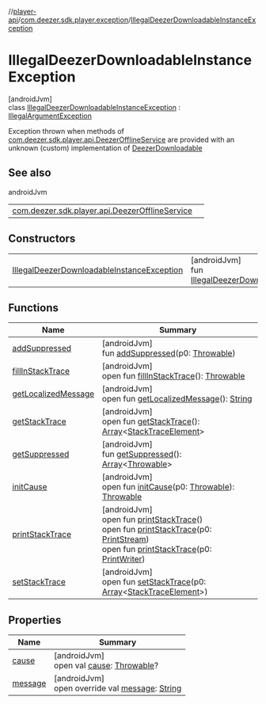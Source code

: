 //[player-api](../../../index.md)/[com.deezer.sdk.player.exception](../index.md)/[IllegalDeezerDownloadableInstanceException](index.md)

# IllegalDeezerDownloadableInstanceException

[androidJvm]\
class [IllegalDeezerDownloadableInstanceException](index.md) : [IllegalArgumentException](https://developer.android.com/reference/kotlin/java/lang/IllegalArgumentException.html)

Exception thrown when methods of [com.deezer.sdk.player.api.DeezerOfflineService](../../com.deezer.sdk.player.api/-deezer-offline-service/index.md) are provided with an unknown (custom) implementation of [DeezerDownloadable](../../com.deezer.sdk.player.model/-deezer-downloadable/index.md)

## See also

androidJvm

|                                                                                                                    |     |
| ------------------------------------------------------------------------------------------------------------------ | --- |
| [com.deezer.sdk.player.api.DeezerOfflineService](../../com.deezer.sdk.player.api/-deezer-offline-service/index.md) |     |

## Constructors

|                                                                                                  |                                                                                                                         |
| ------------------------------------------------------------------------------------------------ | ----------------------------------------------------------------------------------------------------------------------- |
| [IllegalDeezerDownloadableInstanceException](-illegal-deezer-downloadable-instance-exception.md) | [androidJvm]<br/>fun [IllegalDeezerDownloadableInstanceException](-illegal-deezer-downloadable-instance-exception.md)() |

## Functions

| Name                                                                 | Summary                                                                                                                                                                                                                                                                                                                                                                                                                                           |
| -------------------------------------------------------------------- | ------------------------------------------------------------------------------------------------------------------------------------------------------------------------------------------------------------------------------------------------------------------------------------------------------------------------------------------------------------------------------------------------------------------------------------------------- |
| [addSuppressed](index.md#282858770%2FFunctions%2F-1037426161)        | [androidJvm]<br/>fun [addSuppressed](index.md#282858770%2FFunctions%2F-1037426161)(p0: [Throwable](https://kotlinlang.org/api/latest/jvm/stdlib/kotlin/-throwable/index.html))                                                                                                                                                                                                                                                                    |
| [fillInStackTrace](index.md#-1102069925%2FFunctions%2F-1037426161)   | [androidJvm]<br/>open fun [fillInStackTrace](index.md#-1102069925%2FFunctions%2F-1037426161)(): [Throwable](https://kotlinlang.org/api/latest/jvm/stdlib/kotlin/-throwable/index.html)                                                                                                                                                                                                                                                            |
| [getLocalizedMessage](index.md#1043865560%2FFunctions%2F-1037426161) | [androidJvm]<br/>open fun [getLocalizedMessage](index.md#1043865560%2FFunctions%2F-1037426161)(): [String](https://kotlinlang.org/api/latest/jvm/stdlib/kotlin/-string/index.html)                                                                                                                                                                                                                                                                |
| [getStackTrace](index.md#2050903719%2FFunctions%2F-1037426161)       | [androidJvm]<br/>open fun [getStackTrace](index.md#2050903719%2FFunctions%2F-1037426161)(): [Array](https://kotlinlang.org/api/latest/jvm/stdlib/kotlin/-array/index.html)&lt;[StackTraceElement](https://developer.android.com/reference/kotlin/java/lang/StackTraceElement.html)&gt;                                                                                                                                                            |
| [getSuppressed](index.md#672492560%2FFunctions%2F-1037426161)        | [androidJvm]<br/>fun [getSuppressed](index.md#672492560%2FFunctions%2F-1037426161)(): [Array](https://kotlinlang.org/api/latest/jvm/stdlib/kotlin/-array/index.html)&lt;[Throwable](https://kotlinlang.org/api/latest/jvm/stdlib/kotlin/-throwable/index.html)&gt;                                                                                                                                                                                |
| [initCause](index.md#-418225042%2FFunctions%2F-1037426161)           | [androidJvm]<br/>open fun [initCause](index.md#-418225042%2FFunctions%2F-1037426161)(p0: [Throwable](https://kotlinlang.org/api/latest/jvm/stdlib/kotlin/-throwable/index.html)): [Throwable](https://kotlinlang.org/api/latest/jvm/stdlib/kotlin/-throwable/index.html)                                                                                                                                                                          |
| [printStackTrace](index.md#-1769529168%2FFunctions%2F-1037426161)    | [androidJvm]<br/>open fun [printStackTrace](index.md#-1769529168%2FFunctions%2F-1037426161)()<br/>open fun [printStackTrace](index.md#1841853697%2FFunctions%2F-1037426161)(p0: [PrintStream](https://developer.android.com/reference/kotlin/java/io/PrintStream.html))<br/>open fun [printStackTrace](index.md#1175535278%2FFunctions%2F-1037426161)(p0: [PrintWriter](https://developer.android.com/reference/kotlin/java/io/PrintWriter.html)) |
| [setStackTrace](index.md#2135801318%2FFunctions%2F-1037426161)       | [androidJvm]<br/>open fun [setStackTrace](index.md#2135801318%2FFunctions%2F-1037426161)(p0: [Array](https://kotlinlang.org/api/latest/jvm/stdlib/kotlin/-array/index.html)&lt;[StackTraceElement](https://developer.android.com/reference/kotlin/java/lang/StackTraceElement.html)&gt;)                                                                                                                                                          |

## Properties

| Name                                                    | Summary                                                                                                                                                                    |
| ------------------------------------------------------- | -------------------------------------------------------------------------------------------------------------------------------------------------------------------------- |
| [cause](index.md#-654012527%2FProperties%2F-1037426161) | [androidJvm]<br/>open val [cause](index.md#-654012527%2FProperties%2F-1037426161): [Throwable](https://kotlinlang.org/api/latest/jvm/stdlib/kotlin/-throwable/index.html)? |
| [message](message.md)                                   | [androidJvm]<br/>open override val [message](message.md): [String](https://kotlinlang.org/api/latest/jvm/stdlib/kotlin/-string/index.html)                                 |
